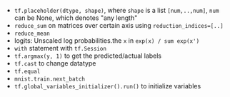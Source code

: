 - `tf.placeholder(dtype, shape)`,  where `shape` is a list `[num,..,num]`, `num` can be None, which denotes "any length"
- `reduce_sum` on matrices over certain axis using `reduction_indices=[..]`
- `reduce_mean`
- logits: Unscaled log probabilities.the `x` in `exp(x) / sum exp(x')`
- `with` statement with `tf.Session`
- `tf.argmax(y, 1)` to get the predicted/actual labels
- `tf.cast` to change datatype
- `tf.equal`
- `mnist.train.next_batch`
- `tf.global_variables_initializer().run()` to initialize variables